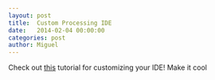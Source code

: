 ```yaml
---
layout: post
title:  Custom Processing IDE
date:   2014-02-04 00:00:00
categories: post
author: Miguel
---
```


Check out [this](https://github.com/mperez4/CustomPDE) tutorial for customizing your IDE! Make it cool
